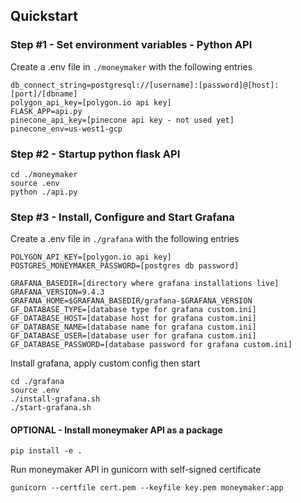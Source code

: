 ## Quickstart

### Step #1 - Set environment variables - Python API
Create a .env file in ```./moneymaker``` with the 
following entries

```
db_connect_string=postgresql://[username]:[password]@[host]:[port]/[dbname]
polygon_api_key=[polygon.io api key]
FLASK_APP=api.py
pinecone_api_key=[pinecone api key - not used yet]
pinecone_env=us-west1-gcp
```

### Step #2 - Startup python flask API

```
cd ./moneymaker
source .env
python ./api.py
```

### Step #3 - Install, Configure and Start Grafana
Create a .env file in ```./grafana``` with the 
following entries
```
POLYGON_API_KEY=[polygon.io api key]
POSTGRES_MONEYMAKER_PASSWORD=[postgres db password]

GRAFANA_BASEDIR=[directory where grafana installations live]
GRAFANA_VERSION=9.4.3
GRAFANA_HOME=$GRAFANA_BASEDIR/grafana-$GRAFANA_VERSION
GF_DATABASE_TYPE=[database type for grafana custom.ini]
GF_DATABASE_HOST=[database host for grafana custom.ini]
GF_DATABASE_NAME=[database name for grafana custom.ini]
GF_DATABASE_USER=[database user for grafana custom.ini]
GF_DATABASE_PASSWORD=[database password for grafana custom.ini]
```
Install grafana, apply custom config then start
```
cd ./grafana
source .env
./install-grafana.sh
./start-grafana.sh
```

#### OPTIONAL - Install moneymaker API as a package

```pip install -e .```

Run moneymaker API in gunicorn with self-signed certificate

```
gunicorn --certfile cert.pem --keyfile key.pem moneymaker:app
```